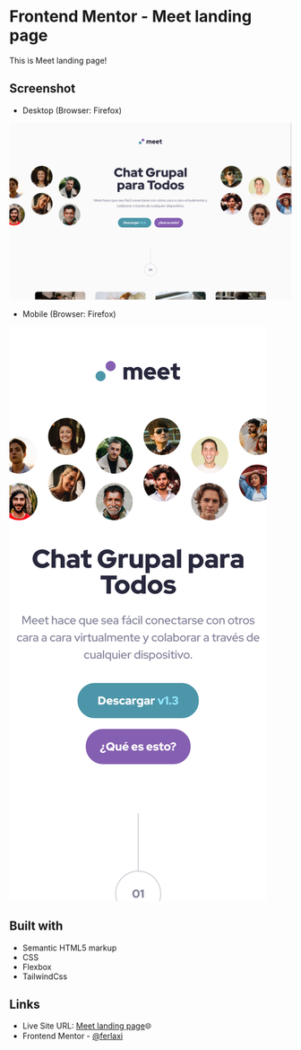 # Frontend Mentor - Meet landing page

This is Meet landing page!


## Screenshot

- Desktop (Browser: Firefox)

![Desktop](/Desktop.png)


- Mobile (Browser: Firefox)

![Mobile](/Mobile.png)


## Built with

- Semantic HTML5 markup
- CSS
- Flexbox
- TailwindCss


## Links
- Live Site URL: [Meet landing page]()🌐
- Frontend Mentor - [@ferlaxi](https://www.frontendmentor.io/profile/ferlaxi)